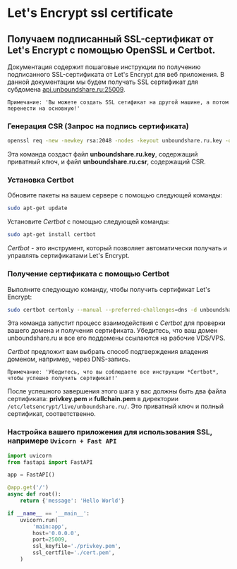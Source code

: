 # Let's Encrypt ssl certificate
## Получаем подписанный SSL-сертификат от Let's Encrypt с помощью OpenSSL и Certbot.

Документация содержит пошаговые инструкции по получению подписанного SSL-сертификата от Let's Encrypt для веб приложения. В данной документации мы будем получать SSL сертификат для субдомена [api.unboundshare.ru:25009](https://api.unboundshare.ru:25009).

```
Примечание: 'Вы можете создать SSL сетификат на другой машине, а потом перенести на основную!'
```

### Генерация **CSR** (Запрос на подпись сертификата)
```bash
openssl req -new -newkey rsa:2048 -nodes -keyout unboundshare.ru.key -out unboundshare.ru.csr
```

Эта команда создаст файл **unboundshare.ru.key**, содержащий приватный ключ, и файл **unboundshare.ru.csr**, содержащий CSR.

### Установка **Certbot**

Обновите пакеты на вашем сервере с помощью следующей команды:
```bash
sudo apt-get update
```

Установите *Certbot* с помощью следующей команды:
```bash
sudo apt-get install certbot
```

*Certbot* - это инструмент, который позволяет автоматически получать и управлять сертификатами Let's Encrypt.

### Получение сертификата с помощью **Certbot**
Выполните следующую команду, чтобы получить сертификат Let's Encrypt:

```bash
sudo certbot certonly --manual --preferred-challenges=dns -d unboundshare.ru -d *.unboundshare.ru
```

Эта команда запустит процесс взаимодействия с *Certbot* для проверки вашего домена и получения сертификата. Убедитесь, что ваш домен unboundshare.ru и все его поддомены ссылаются на рабочиe VDS/VPS.

*Certbot* предложит вам выбрать способ подтверждения владения доменом, например, через DNS-запись.

```
Примечание: 'Убедитесь, что вы соблюдаете все инструкции *Certbot*, чтобы успешно получить сертификат!'
```

После успешного завершения этого шага у вас должны быть два файла сертификата: **privkey.pem** и **fullchain.pem** в директории `/etc/letsencrypt/live/unboundshare.ru/`. Это приватный ключ и полный сертификат, соответственно.

### Настройка вашего приложения для использования SSL, напримере `Uvicorn + Fast API`

```python
import uvicorn
from fastapi import FastAPI

app = FastAPI()

@app.get('/')
async def root():
    return {'message': 'Hello World'}

if __name__ == '__main__':
    uvicorn.run(
        'main:app',
        host='0.0.0.0',
        port=25009,
        ssl_keyfile='./privkey.pem',
        ssl_certfile='./cert.pem',
    )
```